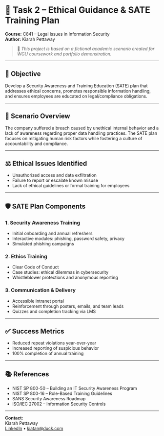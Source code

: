 
# 🧭 Task 2 – Ethical Guidance & SATE Training Plan

**Course:** C841 – Legal Issues in Information Security  
**Author:** Kiarah Pettaway  

> 📌 *This project is based on a fictional academic scenario created for WGU coursework and portfolio demonstration.*

---

## 🧠 Objective
Develop a Security Awareness and Training Education (SATE) plan that addresses ethical concerns, promotes responsible information handling, and ensures employees are educated on legal/compliance obligations.

---

## 🚨 Scenario Overview
The company suffered a breach caused by unethical internal behavior and a lack of awareness regarding proper data handling practices. The SATE plan focuses on mitigating human risk factors while fostering a culture of accountability and compliance.

---

## ⚖️ Ethical Issues Identified
- Unauthorized access and data exfiltration
- Failure to report or escalate known misuse
- Lack of ethical guidelines or formal training for employees

---

## 🛡️ SATE Plan Components

### 1. **Security Awareness Training**
- Initial onboarding and annual refreshers
- Interactive modules: phishing, password safety, privacy
- Simulated phishing campaigns

### 2. **Ethics Training**
- Clear Code of Conduct
- Case studies: ethical dilemmas in cybersecurity
- Whistleblower protections and anonymous reporting

### 3. **Communication & Delivery**
- Accessible intranet portal
- Reinforcement through posters, emails, and team leads
- Quizzes and completion tracking via LMS

---

## ✅ Success Metrics
- Reduced repeat violations year-over-year
- Increased reporting of suspicious behavior
- 100% completion of annual training

---

## 📚 References
- NIST SP 800-50 – Building an IT Security Awareness Program
- NIST SP 800-16 – Role-Based Training Guidelines
- SANS Security Awareness Roadmap
- ISO/IEC 27002 – Information Security Controls

---

**Contact:**  
Kiarah Pettaway  
[LinkedIn](https://www.linkedin.com/in/kiarah-pettaway) • kiatan@duck.com
